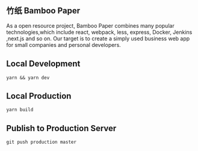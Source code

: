 ## 竹纸 Bamboo Paper

As a open resource project, Bamboo Paper combines many popular technologies,which include react, webpack, less, express, Docker, Jenkins ,next.js and so on. Our target is to create a simply used business web app for small companies and personal developers.

## Local Development

```shell
yarn && yarn dev
```

## Local Production

```shell
yarn build
```

## Publish to Production Server

```shell
git push production master
```